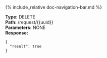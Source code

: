 {% include_relative doc-navigation-bar.md %}

**Type:** DELETE<br>
**Path:** /request/\{\{uuid\}\}<br>
**Parameters:** NONE<br>
**Response:**<br>
```shell
{
  "result": true
}
```
